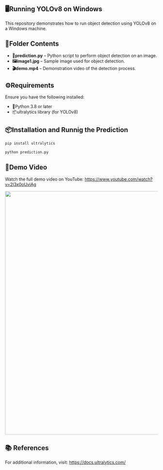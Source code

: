 ## 🖥️Running YOLOv8 on Windows

This repository demonstrates how to run object detection using YOLOv8 on a Windows machine.

## 📂Folder Contents

- **🐍prediction.py** – Python script to perform object detection on an image.
- **🖼️image1.jpg** – Sample image used for object detection.
- **🎬demo.mp4** – Demonstration video of the detection process.

## ⚙️Requirements

Ensure you have the following installed:

- 🐍Python 3.8 or later
- 📦ultralytics library (for YOLOv8)

## 📦Installation and Runnig the Prediction

```bash
pip install ultralytics
```

```bash
python prediction.py
```

## 🎥Demo Video
Watch the full demo video on YouTube: https://www.youtube.com/watch?v=2I3x0oUviAg

<img src="https://github.com/user-attachments/assets/6977bf6c-0d1b-4b5c-9174-ac4bf6bf4a77" width="800">


## 📚 References

For additional information, visit: https://docs.ultralytics.com/
